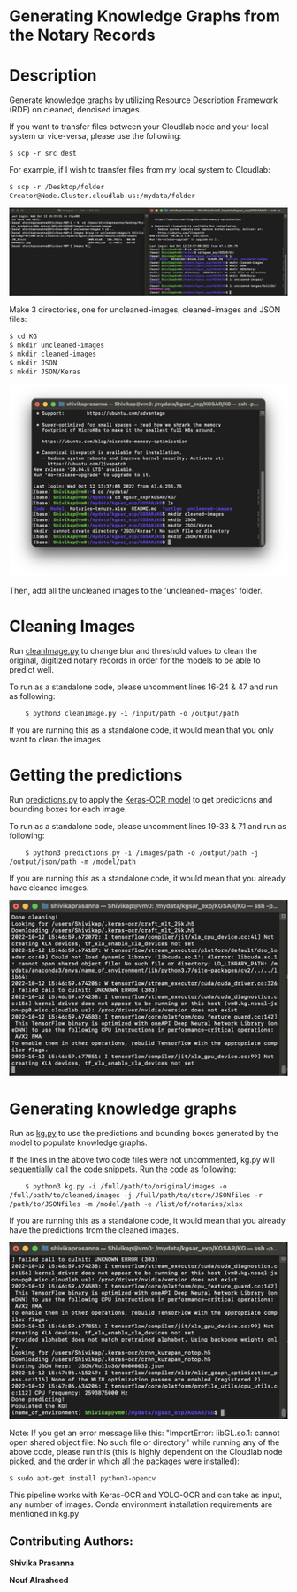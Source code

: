 # Generating Knowledge Graphs from the Notary Records

# Description

Generate knowledge graphs by utilizing Resource Description Framework (RDF) on cleaned, denoised images. 

If you want to transfer files between your Cloudlab node and your local system or vice-versa, please use the following:

    $ scp -r src dest

For example, if I wish to transfer files from my local system to Cloudlab:

    $ scp -r /Desktop/folder Creator@Node.Cluster.cloudlab.us:/mydata/folder

![DataTransfer](/Screenshots/gen-kg-scp.png)

Make 3 directories, one for uncleaned-images, cleaned-images and JSON files:

    $ cd KG
    $ mkdir uncleaned-images
    $ mkdir cleaned-images
    $ mkdir JSON
    $ mkdir JSON/Keras

![MKDIR](/Screenshots/gen-kg-mkdir.png)

Then, add all the uncleaned images to the 'uncleaned-images' folder.

# Cleaning Images

Run [cleanImage.py](/KG/Code/cleanImage.py) to change blur and threshold values to clean the original, digitized notary records in order for the models to be able to predict well.

To run as a standalone code, please uncomment lines 16-24 & 47 and run as following:

```
    $ python3 cleanImage.py -i /input/path -o /output/path
```

If you are running this as a standalone code, it would mean that you only want to clean the images

# Getting the predictions

Run [predictions.py](/KG/Code/predictions.py) to apply the [Keras-OCR model](/KG/Model/recognizer_custom.h5) to get predictions and bounding boxes for each image.

To run as a standalone code, please uncomment lines 19-33 & 71 and run as following:

```
    $ python3 predictions.py -i /images/path -o /output/path -j /output/json/path -m /model/path
```

If you are running this as a standalone code, it would mean that you already have cleaned images.

![Cleaning-Prediction](/Screenshots/gen-kg-clean-pred.png)

# Generating knowledge graphs

Run as [kg.py](/KG/Code/kg.py) to use the predictions and bounding boxes generated by the model to populate knowledge graphs.

If the lines in the above two code files were not uncommented, kg.py will sequentially call the code snippets. Run the code as following:

```
    $ python3 kg.py -i /full/path/to/original/images -o /full/path/to/cleaned/images -j /full/path/to/store/JSONfiles -r /path/to/JSONfiles -m /model/path -e /list/of/notaries/xlsx
```

If you are running this as a standalone code, it would mean that you already have the predictions from the cleaned images.

![KG-Completed](/Screenshots/gen-kg-completed.png)

Note: If you get an error message like this: "ImportError: libGL.so.1: cannot open shared object file: No such file or directory" while running any of the above code, please run this (this is highly dependent on the Cloudlab node picked, and the order in which all the packages were installed):

    $ sudo apt-get install python3-opencv

This pipeline works with Keras-OCR and YOLO-OCR and can take as input, any number of images. Conda environment installation requirements are mentioned in kg.py

## Contributing Authors:

**Shivika Prasanna** 

**Nouf Alrasheed**
